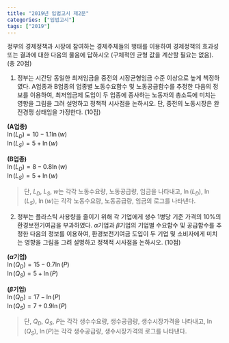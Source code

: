 ```yaml
---
title: "2019년 입법고시 제2문"
categories: ["입법고시"]
tags: ["2019"]
---
```


정부의 경제정책과 시장에 참여하는 경제주체들의 행태를 이용하여 경제정책의 효과성 또는 결과에 대한 다음의 물음에 답하시오 (구체적인 균형 값을 계산할 필요는 없음). (총 20점)

1) 정부는 시간당 동일한 최저임금을 중전의 시장균형임금 수준 이상으로 높게 책정하였다. A업종과 B업종의 업종별 노동수요함수 및 노동공급함수를 추정한 다음의 정보를 이용하여, 최저임금제 도입이 두 업종에 종사하는 노동자의 총소득에 미치는 영향을 그림을 그려 설명하고 정책적 시사점을 논하시오. 단, 중전의 노동시장은 완전경쟁 상태임을 가정한다. (10점)

<div class="question-figure">

**(A업종)**  
$\ln(L_D) = 10 - 1.1\ln(w)$  
$\ln(L_S) = 5 + \ln(w)$

**(B업종)**  
$\ln(L_D) = 8 - 0.8\ln(w)$  
$\ln(L_S) = 5 + \ln(w)$

</div>

> 단, $L_D$, $L_S$, $w$는 각각 노동수요량, 노동공급량, 임금을 나타내고, $\ln(L_D)$, $\ln(L_S)$, $\ln(w)$는 각각 노동수요량, 노동공급량, 임금의 로그를 나타낸다.

2) 정부는 플라스틱 사용량을 줄이기 위해 각 기업에게 생수 1병당 기준 가격의 10%의 환경보전기여금을 부과하였다. $\alpha$기업과 $\beta$기업의 기업별 수요함수 및 공급함수를 추정한 다음의 정보를 이용하여, 환경보전기여금 도입이 두 기업 및 소비자에게 미치는 영향을 그림을 그려 설명하고 정책적 시사점을 논하시오. (10점)

<div class="question-figure">

**($\alpha$기업)**  
$\ln(Q_D) = 15 - 0.7\ln(P)$  
$\ln(Q_S) = 5 + \ln(P)$

**($\beta$기업)**  
$\ln(Q_D) = 17 - \ln(P)$  
$\ln(Q_S) = 7 + 0.9\ln(P)$

</div>

> 단, $Q_D$, $Q_S$, $P$는 각각 생수수요량, 생수공급량, 생수시장가격을 나타내고, $\ln(Q_S)$, $\ln(P)$는 각각 생수공급량, 생수시장가격의 로그를 나타낸다.
